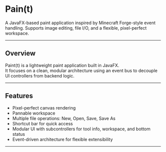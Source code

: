 # Pain(t)
A JavaFX-based paint application inspired by Minecraft Forge-style event handling. Supports image editing, file I/O, and a flexible, pixel-perfect workspace.

---

## Overview

Paint(t) is a lightweight paint application built in JavaFX.  
It focuses on a clean, modular architecture using an event bus to decouple UI controllers from backend logic.

---

## Features

- Pixel-perfect canvas rendering  
- Pannable workspace
- Multiple file operations: New, Open, Save, Save As  
- Shortcut bar for quick access  
- Modular UI with subcontrollers for tool info, workspace, and bottom status  
- Event-driven architecture for flexible extensibility
---
